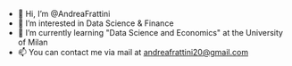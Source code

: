 - 👋 Hi, I’m @AndreaFrattini
- 👀 I’m interested in Data Science & Finance
- 🌱 I’m currently learning "Data Science and Economics" at the University of Milan
- 📫 You can contact me via mail at andreafrattini20@gmail.com 
<!---
AndreaFrattini/AndreaFrattini is a ✨ special ✨ repository because its `README.md` (this file) appears on your GitHub profile.
You can click the Preview link to take a look at your changes.
--->

